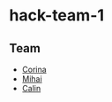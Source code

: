 # hack-team-1

## Team

- [Corina](https://github.com/corinab22)
- [Mihai](https://github.com/mihairadulescu)
- [Calin](https://github.com/alexandru-calinoiu/)
